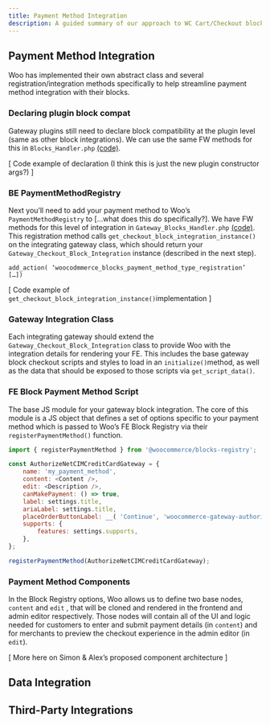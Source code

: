 ```yaml
---
title: Payment Method Integration
description: A guided summary of our approach to WC Cart/Checkout block integration.
---
```


## Payment Method Integration

Woo has implemented their own abstract class and several registration/integration methods specifically to help streamline payment method integration with their blocks.  

### Declaring plugin block compat

Gateway plugins still need to declare block compatibility at the plugin level (same as other block integrations). We can use the same FW methods for this in `Blocks_Handler.php` [(code)](https://github.com/godaddy-wordpress/wc-plugin-framework/blob/release/cart-checkout-blocks-support/woocommerce/Blocks/Blocks_Handler.php).

[ Code example of declaration (I think this is just the new plugin constructor args?) ]

### BE PaymentMethodRegistry

Next you’ll need to add your payment method to Woo’s `PaymentMethodRegistry` to […what does this do specifically?]. We have FW methods for this level of integration in `Gateway_Blocks_Handler.php` [(code)](https://github.com/godaddy-wordpress/wc-plugin-framework/blob/release/cart-checkout-blocks-support/woocommerce/payment-gateway/Blocks/Gateway_Blocks_Handler.php). This registration method calls `get_checkout_block_integration_instance()` on the integrating gateway class, which should return your `Gateway_Checkout_Block_Integration` instance (described in the next step).

`add_action( ‘woocodmmerce_blocks_payment_method_type_registration’ […])`

[ Code example of `get_checkout_block_integration_instance()`implementation ]

### Gateway Integration Class

Each integrating gateway should extend the `Gateway_Checkout_Block_Integration` class to provide Woo with the integration details for rendering your FE. This includes the base gateway block checkout scripts and styles to load in an `initialize()`method, as well as the data that should be exposed to those scripts via `get_script_data()`. 

### FE Block Payment Method Script

The base JS module for your gateway block integration. The core of this module is a JS object that defines a set of options specific to your payment method which is passed to Woo’s FE Block Registry via their `registerPaymentMethod()` function.

```js
import { registerPaymentMethod } from '@woocommerce/blocks-registry';

const AuthorizeNetCIMCreditCardGateway = {
	name: 'my_payment_method',
	content: <Content />,
	edit: <Description />,
	canMakePayment: () => true,
	label: settings.title,
	ariaLabel: settings.title,
	placeOrderButtonLabel: __( 'Continue', 'woocommerce-gateway-authorize-net-cim' ),
	supports: {
		features: settings.supports,
	},
};

registerPaymentMethod(AuthorizeNetCIMCreditCardGateway);
```

### Payment Method Components

In the Block Registry options, Woo allows us to define two base nodes, `content` and `edit` , that will be cloned and rendered in the frontend and admin editor respectively. Those nodes will contain all of the UI and logic needed for customers to enter and submit payment details (in `content`) and for merchants to preview the checkout experience in the admin editor (in `edit`).

[ More here on Simon & Alex’s proposed component architecture ]

## Data Integration

## Third-Party Integrations